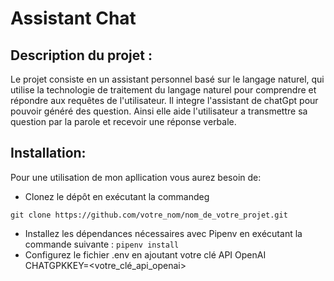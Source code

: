# Assistant Chat

## Description du projet :

  Le projet consiste en un assistant personnel basé sur le langage naturel, qui utilise la technologie de traitement du langage naturel pour comprendre et répondre aux requêtes de l'utilisateur. Il integre l'assistant de chatGpt pour pouvoir généré des question. Ainsi elle aide l'utilisateur a transmettre sa question par la parole et recevoir une réponse verbale.
## Installation:

  Pour une utilisation de mon apllication vous aurez besoin de:
  + Clonez le dépôt en exécutant la commandeg
  
  `git clone https://github.com/votre_nom/nom_de_votre_projet.git`
  + Installez les dépendances nécessaires avec Pipenv en exécutant la commande suivante :
 ``pipenv install``
 + Configurez le fichier .env en ajoutant votre clé API OpenAI 
 CHATGPKKEY=<votre_clé_api_openai>
